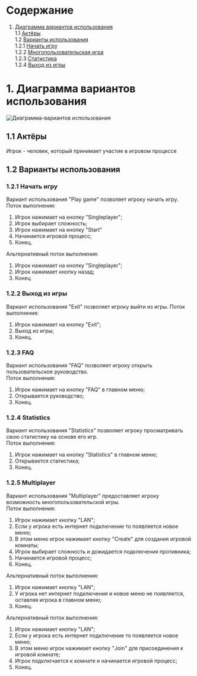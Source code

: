 # Содержание
1. [Диаграмма вариантов использования](#1Диаграмма-вариантов-использования)  
1.1 [Актёры](#11-Актёры)  
1.2 [Варианты использования](#12-Варианты-использования)  
1.2.1 [Начать игру](#121-Начать-игру)  
1.2.2 [Многопользовательская игрa](#122-Multiplayer)  
1.2.3 [Статистика](#123-Statistics)  
1.2.4 [Выход из игры](#124-Выход-из-игры)   
# 1. Диаграмма вариантов использования 
![Диаграмма-вариантов использования](https://github.com/RuslanGitelman/GeoQuiz/blob/master/Diagrams/Use%20Case/UseCase.png) 
## 1.1 Актёры 
  Игрок - человек, который принимает участие в игровом процессе  

## 1.2 Варианты использования 
### 1.2.1 Начать игру  
Вариант использования "Play game" позволяет игроку начать игру.  
Поток выполнения:
 1. Игрок нажимает на кнопку "Singleplayer";
 2. Игрок выбирает сложность;
 3. Игрок нажимает на кнопку "Start"
 4. Начинается игровой процесс;
 5. Конец.  
 
 Альтернативный поток выполнения: 
 1. Игрок нажимает на кнопку "Singleplayer";
 2. Игрок нажимает кнопку назад;
 3. Конец
 
 ### 1.2.2 Выход из игры 
 Вариант использования "Exit" позволяет игроку выйти из игры.
 Поток выполнения:
  1. Игрок нажимает на кнопку "Exit";
  2. Выход из игры;
  3. Конец.
  
 ### 1.2.3 FAQ  
 Вариант использования "FAQ" позволяет игроку открыть пользовательское руководство.  
 Поток выполнения:
  1. Игрок нажимает на кнопку "FAQ" в главном меню;
  2. Открывается руководство;
  3. Конец.  
    
 ### 1.2.4 Statistics  
 Вариант использования "Statistics" позволяет игроку просматривать свою статистику на основе его игр.  
 Поток выполнения:
  1. Игрок нажимает на кнопку "Statistics" в главном меню;
  2. Открывается статистика;
  3. Конец.  
  
### 1.2.5 Multiplayer
Вариант использования "Multiplayer" предоставляет игроку возможность многопользовательской игры.  
Поток выполнения:  
 1. Игрок нажимает кнопку "LAN";
 2. Если у игрока есть интернет подключение то появляется новое меню;
 3. В этом меню игрок нажимает кнопку "Create" для создания игровой комнаты;
 4. Игрок выбирает сложность и дожидается подключения противника;
 5. Начинается игровой процесс;
 6. Конец.  

Альтернативный поток выполнения: 
 1. Игрок нажимает кнопку "LAN";
 2. У игрока нет интернет подключения и новое меню не появляется, оставляя игрока в главном меню;
 3. Конец. 
 
 Альтернативный поток выполнения: 
 1. Игрок нажимает кнопку "LAN";
 2. Если у игрока есть интернет подключение то появляется новое меню;
 3. В этом меню игрок нажимает кнопку "Join" для присоединения к игровой комнате;
 4. Игрок подключается к комнате и начинается игровой процесс;
 5. Конец.  
 
